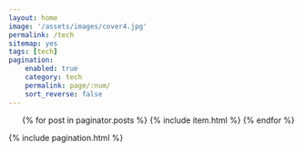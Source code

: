 ```yaml
---
layout: home
image: '/assets/images/cover4.jpg'
permalink: /tech
sitemap: yes
tags: [tech]
pagination:
    enabled: true
    category: tech
    permalink: page/:num/
    sort_reverse: false
---
```


<script>
    $("#menu li").removeClass("active").eq(0).addClass("active");
</script>

<ul id="post-list">
    {% for post in paginator.posts %}
        {% include item.html %}
    {% endfor %}
</ul>

{% include pagination.html %}
